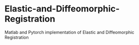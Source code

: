 # Elastic-and-Diffeomorphic-Registration

Matlab and Pytorch implementation of Elastic and Diffeomorphic Registration
